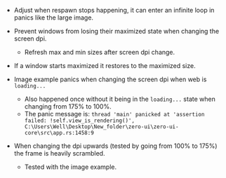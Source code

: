 * Adjust when respawn stops happening, it can enter an infinite loop in panics like the large image.
* Prevent windows from losing their maximized state when changing the screen dpi.
  - Refresh max and min sizes after screen dpi change.

* If a window starts maximized it restores to the maximized size.
* Image example panics when changing the screen dpi when web is `loading...`
    - Also happened once without it being in the `loading...` state when changing from 175% to 100%.
    - The panic message is: `thread 'main' panicked at 'assertion failed: !self.view_is_rendering()', C:\Users\Well\Desktop\New_folder\zero-ui\zero-ui-core\src\app.rs:1458:9`
* When changing the dpi upwards (tested by going from 100% to 175%) the frame is heavily scrambled.
    - Tested with the image example.